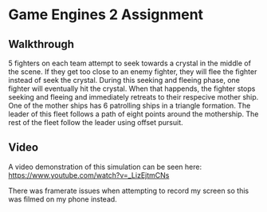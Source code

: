 # Game Engines 2 Assignment

## Walkthrough

5 fighters on each team attempt to seek towards a crystal in the middle of the scene. If they get too close to an enemy fighter, they will flee the fighter instead of seek the crystal. During this seeking and fleeing phase, one fighter will eventually hit the crystal. When that happends, the fighter stops seeking and fleeing and immediately retreats to their respecive mother ship. One of the mother ships has 6 patrolling ships in a triangle formation. The leader of this fleet follows a path of eight points around the mothership. The rest of the fleet follow the leader using offset pursuit.

## Video

A video demonstration of this simulation can be seen here: https://www.youtube.com/watch?v=_LizEjtmCNs

There was framerate issues when attempting to record my screen so this was filmed on my phone instead.
